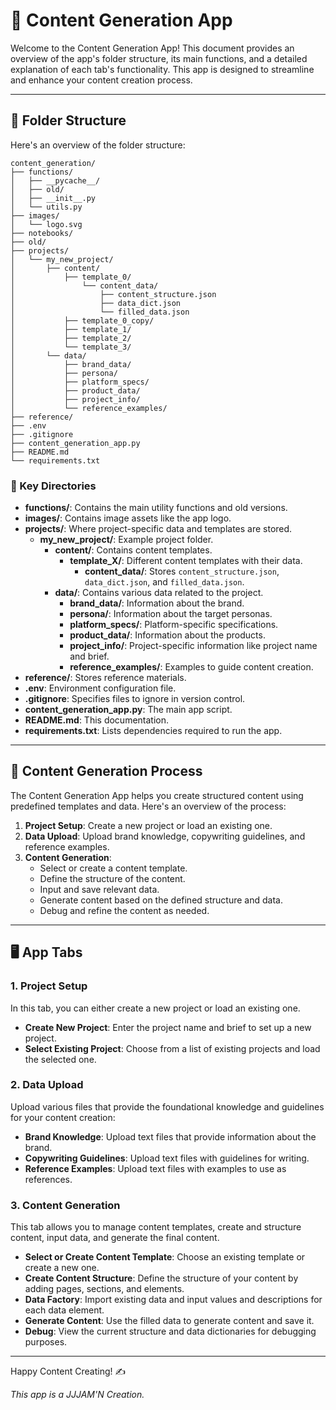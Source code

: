 
# 📄 Content Generation App

Welcome to the Content Generation App! This document provides an overview of the app's folder structure, its main functions, and a detailed explanation of each tab's functionality. This app is designed to streamline and enhance your content creation process.

---

## 📁 Folder Structure

Here's an overview of the folder structure:

```
content_generation/
├── functions/
│   ├── __pycache__/
│   ├── old/
│   ├── __init__.py
│   └── utils.py
├── images/
│   └── logo.svg
├── notebooks/
├── old/
├── projects/
│   └── my_new_project/
│       ├── content/
│           ├── template_0/
│               └── content_data/
│                   ├── content_structure.json
│                   ├── data_dict.json
│                   └── filled_data.json
│           ├── template_0_copy/
│           ├── template_1/
│           ├── template_2/
│           └── template_3/
│       └── data/
│           ├── brand_data/
│           ├── persona/
│           ├── platform_specs/
│           ├── product_data/
│           ├── project_info/
│           └── reference_examples/
├── reference/
├── .env
├── .gitignore
├── content_generation_app.py
├── README.md
└── requirements.txt
```

### 📂 Key Directories

- **functions/**: Contains the main utility functions and old versions.
- **images/**: Contains image assets like the app logo.
- **projects/**: Where project-specific data and templates are stored.
  - **my_new_project/**: Example project folder.
    - **content/**: Contains content templates.
      - **template_X/**: Different content templates with their data.
        - **content_data/**: Stores `content_structure.json`, `data_dict.json`, and `filled_data.json`.
    - **data/**: Contains various data related to the project.
      - **brand_data/**: Information about the brand.
      - **persona/**: Information about the target personas.
      - **platform_specs/**: Platform-specific specifications.
      - **product_data/**: Information about the products.
      - **project_info/**: Project-specific information like project name and brief.
      - **reference_examples/**: Examples to guide content creation.
- **reference/**: Stores reference materials.
- **.env**: Environment configuration file.
- **.gitignore**: Specifies files to ignore in version control.
- **content_generation_app.py**: The main app script.
- **README.md**: This documentation.
- **requirements.txt**: Lists dependencies required to run the app.

---

## 🚀 Content Generation Process

The Content Generation App helps you create structured content using predefined templates and data. Here's an overview of the process:

1. **Project Setup**: Create a new project or load an existing one.
2. **Data Upload**: Upload brand knowledge, copywriting guidelines, and reference examples.
3. **Content Generation**:
   - Select or create a content template.
   - Define the structure of the content.
   - Input and save relevant data.
   - Generate content based on the defined structure and data.
   - Debug and refine the content as needed.

---

## 🖥️ App Tabs

### 1. Project Setup

In this tab, you can either create a new project or load an existing one. 

- **Create New Project**: Enter the project name and brief to set up a new project.
- **Select Existing Project**: Choose from a list of existing projects and load the selected one.

### 2. Data Upload

Upload various files that provide the foundational knowledge and guidelines for your content creation:

- **Brand Knowledge**: Upload text files that provide information about the brand.
- **Copywriting Guidelines**: Upload text files with guidelines for writing.
- **Reference Examples**: Upload text files with examples to use as references.

### 3. Content Generation

This tab allows you to manage content templates, create and structure content, input data, and generate the final content.

- **Select or Create Content Template**: Choose an existing template or create a new one.
- **Create Content Structure**: Define the structure of your content by adding pages, sections, and elements.
- **Data Factory**: Import existing data and input values and descriptions for each data element.
- **Generate Content**: Use the filled data to generate content and save it.
- **Debug**: View the current structure and data dictionaries for debugging purposes.

---

Happy Content Creating! ✍️

*This app is a JJJAM'N Creation.*
